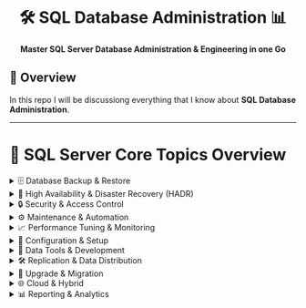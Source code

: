 <!-- README.md -->

<h1 align="center">
  🛠️ SQL Database Administration 📊
</h1>



<p align="center">
  <strong>Master SQL Server Database Administration & Engineering in one Go</strong>
</p>


## 🚀 Overview

In this repo I will be discussiong everything that I know about **SQL Database Administration**.

---



# 📌 SQL Server Core Topics Overview

<details>
<summary>🗄️ Database Backup & Restore</summary>

- Backup & Restore Strategies  
</details>

<details>
<summary>🔄 High Availability & Disaster Recovery (HADR)</summary>

- Log Shipping  
- Database Mirroring  
- Always On Availability Groups  
- Failover Clustering  


</details>

<details>
<summary>🔒 Security & Access Control</summary>

- Authentication Modes (Windows, SQL)  
- User, Roles & Permissions Management  
- Transparent Data Encryption (TDE)  
- Row-Level Security  
- Dynamic Data Masking  
- Auditing and Compliance  

</details>

<details>
<summary>⚙️ Maintenance & Automation</summary>

- SQL Server Agent Jobs  
- Maintenance Plans  
- Index Maintenance (Rebuild, Reorganize)  
- Statistics Updates  
- Alerts and Notifications  

</details>

<details>
<summary>📈 Performance Tuning & Monitoring</summary>

- Query Optimization  
- Execution Plans Analysis  
- Indexing Strategies  
- Resource Governor  
- Wait Statistics  
- Extended Events & Profiler  

</details>

<details>
<summary>🔧 Configuration & Setup</summary>

- Instance & Database Configuration  
- SQL Server Installation & Upgrades  
- Service Accounts & Permissions  
- SQL Server Configuration Manager  
- Network Configuration & Ports  

</details>

<details>
<summary>💾 Data Tools & Development</summary>

- T-SQL Programming  
- Stored Procedures, Functions, Triggers  
- Views and Indexed Views  
- SQLCLR Integration  
- JSON and XML Support  

</details>

<details>
<summary>🛠 Replication & Data Distribution</summary>

- Snapshot Replication  
- Transactional Replication  
- Merge Replication  
- Peer-to-Peer Replication  

</details>


<details>
<summary>🚀 Upgrade & Migration</summary>

- In-Place Upgrade (On prem)
- Side-by-Side (On prem)
- On prem to Azure
- On prem to AWS

</details>



<details>
<summary>🌐 Cloud & Hybrid</summary>

- Azure SQL Database & Managed Instance  
- SQL Server on Azure VM  
- Hybrid Backup Solutions  
- Cloud Disaster Recovery Strategies  

</details>

<details>
<summary>📊 Reporting & Analytics</summary>

- SQL Server Reporting Services (SSRS)  
- SQL Server Analysis Services (SSAS)  
- Integration Services (SSIS)  

</details>

